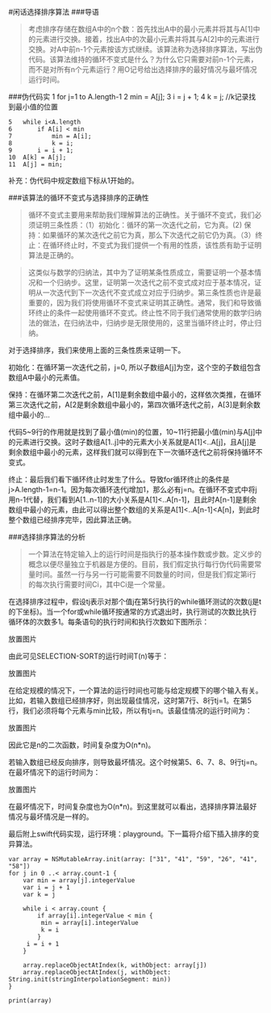 #闲话选择排序算法
###导语
> 考虑排序存储在数组A中的n个数：首先找出A中的最小元素并将其与A[1]中的元素进行交换。接着，找出A中的次最小元素并将其与A[2]中的元素进行交换。对A中前n-1个元素按该方式继续。该算法称为选择排序算法，写出伪代码。该算法维持的循环不变式是什么？为什么它只需要对前n-1个元素，而不是对所有n个元素运行？用O记号给出选择排序的最好情况与最坏情况运行时间。

###伪代码实
	1 for j=1 to A.length-1
	2	min = A[j];
	3	i = j + 1;
	4	k = j;  //k记录找到最小值的位置
		
	5	while i<A.length 
	6		if A[i] < min
	7			min = A[i];
	8			k = i;
	9		i = i + 1;
	10	A[k] = A[j];
	11	A[j] = min;
补充：伪代码中规定数组下标从1开始的。

###该算法的循环不变式与选择排序的正确性
> 循环不变式主要用来帮助我们理解算法的正确性。关于循环不变式，我们必须证明三条性质：（1）初始化：循环的第一次迭代之前，它为真。(2) 保持：如果循环的某次迭代之前它为真，那么下次迭代之前它仍为真。（3）终止：在循环终止时，不变式为我们提供一个有用的性质，该性质有助于证明算法是正确的。

>这类似与数学的归纳法，其中为了证明某条性质成立，需要证明一个基本情况和一个归纳步。这里，证明第一次迭代之前不变式成对应于基本情况，证明从一次迭代到下一次迭代不变式成立对应于归纳步。第三条性质也许是最重要的，因为我们将使用循环不变式来证明其正确性。通常，我们和导致循环终止的条件一起使用循环不变式。终止性不同于我们通常使用的数学归纳法的做法，在归纳法中，归纳步是无限使用的，这里当循环终止时，停止归纳。

对于选择排序，我们来使用上面的三条性质来证明一下。

初始化：在循环第一次迭代之前，j=0, 所以子数组A[j]为空，这个空的子数组包含数组A中最小的元素值。

保持：在循环第二次迭代之前，A[1]是剩余数组中最小的，这样依次类推，在循环第三次迭代之前，A[2是剩余数组中最小的，第四次循环迭代之前，A[3]是剩余数组中最小的...

代码5~9行的作用就是找到了最小值(min)的位置，10~11行把最小值(min)与A[j]中的元素进行交换。这时子数组A[1..j]中的元素大小关系就是A[1]<..A[j]，且A[j]是剩余数组中最小的元素，这样我们就可以得到在下一次循环迭代之前将保持循环不变式。

终止：最后我们看下循环终止时发生了什么。导致for循环终止的条件是j>A.length-1=n-1。因为每次循环迭代j增加1，那么必有j=n。在循环不变式中将j用n-1代替，我们看到A[1..n-1]的大小关系是A[1]<..A[n-1]，且此时A[n-1]是剩余数组中最小的元素，由此可以得出整个数组的关系是A[1]<..A[n-1]<A[n]，到此时整个数组已经排序完毕，因此算法正确。

###选择排序算法的分析
> 一个算法在特定输入上的运行时间是指执行的基本操作数或步数。定义步的概念以便尽量独立于机器是方便的。目前，我们假定执行每行伪代码需要常量时间。虽然一行与另一行可能需要不同数量的时间，但是我们假定第i行的每次执行需要时间Ci，其中Ci是一个常量。

在选择排序过程中，假设tj表示对那个值j在第5行执行的while循环测试的次数(j是t的下坐标)。当一个for或while循环按通常的方式退出时，执行测试的次数比执行循环体的次数多1。每条语句的执行时间和执行次数如下图所示：

放置图片

由此可见SELECTION-SORT的运行时间T(n)等于：

放置图片

在给定规模的情况下，一个算法的运行时间也可能与给定规模下的哪个输入有关。比如，若输入数组已经排序好，则出现最佳情况，这时第7行、8行tj=1。在第5行，我们必须将每个元素与min比较，所以有tj=n。该最佳情况的运行时间为：

放置图片

因此它是n的二次函数，时间复杂度为O(n*n)。

若输入数组已经反向排序，则导致最坏情况。这个时候第5、6、7、8、9行tj=n。在最坏情况下的运行时间为：

放置图片

在最坏情况下，时间复杂度也为O(n*n)。到这里就可以看出，选择排序算法最好情况与最坏情况是一样的。

最后附上swift代码实现，运行环境：playground。下一篇将介绍下插入排序的变异算法。

	var array = NSMutableArray.init(array: ["31", "41", "59", "26", "41", "58"])
	for j in 0 ..< array.count-1 {
    	var min = array[j].integerValue
    	var i = j + 1
    	var k = j
    
    	while i < array.count {
        	if array[i].integerValue < min {
           	 min = array[i].integerValue
           	 k = i
        	}
       	 i = i + 1
    	}
    
    	array.replaceObjectAtIndex(k, withObject: array[j])
    	array.replaceObjectAtIndex(j, withObject: String.init(stringInterpolationSegment: min))
	}

	print(array)














